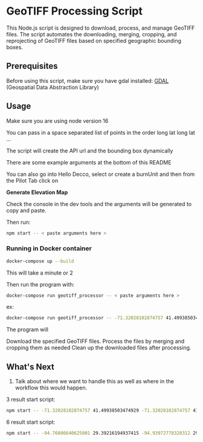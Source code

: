 # GeoTIFF Processing Script

This Node.js script is designed to download, process, and manage GeoTIFF files. The script automates the downloading, merging, cropping, and reprojecting of GeoTIFF files based on specified geographic bounding boxes.

## Prerequisites

Before using this script, make sure you have gdal installed:
[GDAL](https://gdal.org/) (Geospatial Data Abstraction Library)

## Usage
Make sure you are using node version 16

You can pass in a space separated list of points in the order long lat long lat ...

The script will create the API url and the bounding box dynamically

There are some example arguments at the bottom of this README

You can also go into Hello Decco, select or create a burnUnit and then from the Pilot Tab click on

**Generate Elevation Map**

Check the console in the dev tools and the arguments will be generated to copy and paste.  

Then run:

``` bash
npm start -- < paste arguments here >
```

### Running in Docker container
``` bash
docker-compose up --build
```
This will take a minute or 2

Then run the program with:
``` bash
docker-compose run geotiff_processor -- < paste arguments here >
```

ex:
``` bash
docker-compose run geotiff_processor -- -71.32028102874757 41.49938503474929 -71.32028102874757 41.51143878722848 -71.29290103912355 41.51143878722848 -71.29290103912355 41.4993850347
```


The program will

Download the specified GeoTIFF files.
Process the files by merging and cropping them as needed
Clean up the downloaded files after processing.

## What's Next

1. Talk about where we want to handle this as well as where in the workflow this would happen.


3 result start script:
```bash
npm start -- -71.32028102874757 41.49938503474929 -71.32028102874757 41.51143878722848 -71.29290103912355 41.51143878722848 -71.29290103912355 41.49938503474929 
```

6 result start script:
```bash
npm start -- -94.76806640625001 29.39216194937415 -94.93972778320312 29.419882024551534 -94.84016418457033 29.24754217580329
```

